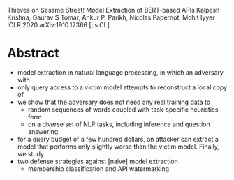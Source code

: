 Thieves on Sesame Street! Model Extraction of BERT-based APIs
Kalpesh Krishna, Gaurav S Tomar, Ankur P. Parikh, Nicolas Papernot, Mohit Iyyer
ICLR 2020 arXiv:1910.12366 [cs.CL]

# Abstract

* model extraction in natural language processing, in which an adversary with
* only query access to a victim model attempts to reconstruct a local copy of
* we show that the adversary does not need any real training data to
  * random sequences of words coupled with task-specific heuristics form
  * on a diverse set of NLP tasks, including inference and question answering.
* for a query budget of a few hundred dollars, an attacker can extract a model
  that performs only slightly worse than the victim model. Finally, we study
* two defense strategies against [naive] model extraction
  * membership classification and API watermarking
